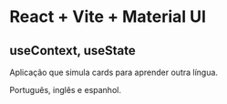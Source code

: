 # React + Vite + Material UI 
## useContext, useState

Aplicação que simula cards para aprender outra língua.

Português, inglês e espanhol.



